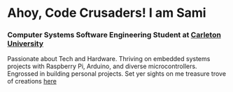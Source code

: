 # Ahoy, Code Crusaders! I am Sami
### Computer Systems Software Engineering Student at [Carleton University](https://carleton.ca/)
Passionate about Tech and Hardware. Thriving on embedded systems projects with Raspberry Pi, Arduino, and diverse microcontrollers. Engrossed in building personal projects. Set yer sights on me treasure trove of creations [here](https://github.com/Samimnif?tab=repositories)

<!---
Samimnif/Samimnif is a ✨ special ✨ repository because its `README.md` (this file) appears on your GitHub profile.
You can click the Preview link to take a look at your changes.
--->
